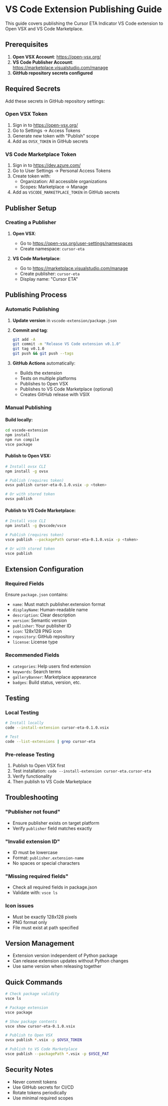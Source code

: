# VS Code Extension Publishing Guide

This guide covers publishing the Cursor ETA Indicator VS Code extension to Open VSX and VS Code Marketplace.

## Prerequisites

1. **Open VSX Account**: https://open-vsx.org/
2. **VS Code Publisher Account**: https://marketplace.visualstudio.com/manage
3. **GitHub repository secrets configured**

## Required Secrets

Add these secrets in GitHub repository settings:

### Open VSX Token
1. Sign in to https://open-vsx.org/
2. Go to Settings → Access Tokens
3. Generate new token with "Publish" scope
4. Add as `OVSX_TOKEN` in GitHub secrets

### VS Code Marketplace Token
1. Sign in to https://dev.azure.com/
2. Go to User Settings → Personal Access Tokens
3. Create token with:
   - Organization: All accessible organizations
   - Scopes: Marketplace → Manage
4. Add as `VSCODE_MARKETPLACE_TOKEN` in GitHub secrets

## Publisher Setup

### Creating a Publisher

1. **Open VSX**:
   - Go to https://open-vsx.org/user-settings/namespaces
   - Create namespace: `cursor-eta`

2. **VS Code Marketplace**:
   - Go to https://marketplace.visualstudio.com/manage
   - Create publisher: `cursor-eta`
   - Display name: "Cursor ETA"

## Publishing Process

### Automatic Publishing

1. **Update version** in `vscode-extension/package.json`

2. **Commit and tag**:
   ```bash
   git add -A
   git commit -m "Release VS Code extension v0.1.0"
   git tag v0.1.0
   git push && git push --tags
   ```

3. **GitHub Actions** automatically:
   - Builds the extension
   - Tests on multiple platforms
   - Publishes to Open VSX
   - Publishes to VS Code Marketplace (optional)
   - Creates GitHub release with VSIX

### Manual Publishing

#### Build locally:
```bash
cd vscode-extension
npm install
npm run compile
vsce package
```

#### Publish to Open VSX:
```bash
# Install ovsx CLI
npm install -g ovsx

# Publish (requires token)
ovsx publish cursor-eta-0.1.0.vsix -p <token>

# Or with stored token
ovsx publish
```

#### Publish to VS Code Marketplace:
```bash
# Install vsce CLI
npm install -g @vscode/vsce

# Publish (requires token)
vsce publish --packagePath cursor-eta-0.1.0.vsix -p <token>

# Or with stored token
vsce publish
```

## Extension Configuration

### Required Fields

Ensure `package.json` contains:
- `name`: Must match publisher.extension format
- `displayName`: Human-readable name
- `description`: Clear description
- `version`: Semantic version
- `publisher`: Your publisher ID
- `icon`: 128x128 PNG icon
- `repository`: GitHub repository
- `license`: License type

### Recommended Fields
- `categories`: Help users find extension
- `keywords`: Search terms
- `galleryBanner`: Marketplace appearance
- `badges`: Build status, version, etc.

## Testing

### Local Testing
```bash
# Install locally
code --install-extension cursor-eta-0.1.0.vsix

# Test
code --list-extensions | grep cursor-eta
```

### Pre-release Testing
1. Publish to Open VSX first
2. Test installation: `code --install-extension cursor-eta.cursor-eta`
3. Verify functionality
4. Then publish to VS Code Marketplace

## Troubleshooting

### "Publisher not found"
- Ensure publisher exists on target platform
- Verify `publisher` field matches exactly

### "Invalid extension ID"
- ID must be lowercase
- Format: `publisher.extension-name`
- No spaces or special characters

### "Missing required fields"
- Check all required fields in package.json
- Validate with: `vsce ls`

### Icon issues
- Must be exactly 128x128 pixels
- PNG format only
- File must exist at path specified

## Version Management

- Extension version independent of Python package
- Can release extension updates without Python changes
- Use same version when releasing together

## Quick Commands

```bash
# Check package validity
vsce ls

# Package extension
vsce package

# Show package contents
vsce show cursor-eta-0.1.0.vsix

# Publish to Open VSX
ovsx publish *.vsix -p $OVSX_TOKEN

# Publish to VS Code Marketplace  
vsce publish --packagePath *.vsix -p $VSCE_PAT
```

## Security Notes

- Never commit tokens
- Use GitHub secrets for CI/CD
- Rotate tokens periodically
- Use minimal required scopes
